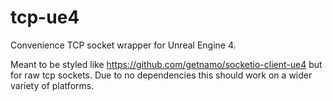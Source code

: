 # tcp-ue4
Convenience TCP socket wrapper for Unreal Engine 4.

Meant to be styled like https://github.com/getnamo/socketio-client-ue4 but for raw tcp sockets. Due to no dependencies this should work on a wider variety of platforms.
